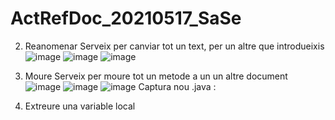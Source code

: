 # ActRefDoc_20210517_SaSe

2. Reanomenar
Serveix per canviar tot un text, per un altre que introdueixis
![image](https://user-images.githubusercontent.com/65180552/118519704-a5f13780-b739-11eb-9bdb-3d923a944e27.png)
![image](https://user-images.githubusercontent.com/65180552/118519808-bc978e80-b739-11eb-941d-2b6232d6f165.png)
![image](https://user-images.githubusercontent.com/65180552/118519831-c28d6f80-b739-11eb-866d-8eeebeda1b38.png)

3. Moure
Serveix per moure tot un metode a un un altre document
![image](https://user-images.githubusercontent.com/65180552/118520560-77279100-b73a-11eb-99b6-f95086b15a14.png)
![image](https://user-images.githubusercontent.com/65180552/118520718-93c3c900-b73a-11eb-9663-6a9e3dde544a.png)
![image](https://user-images.githubusercontent.com/65180552/118520744-9b836d80-b73a-11eb-878f-d4b284f310ce.png)
Captura nou .java :


4. Extreure una variable local

